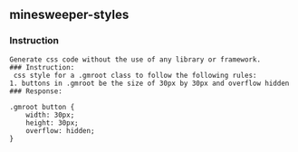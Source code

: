 ## minesweeper-styles

### Instruction
```
Generate css code without the use of any library or framework.
### Instruction:
 css style for a .gmroot class to follow the following rules:
1. buttons in .gmroot be the size of 30px by 30px and overflow hidden 
### Response:

```

```
.gmroot button {
    width: 30px;
    height: 30px;
    overflow: hidden;
}


```